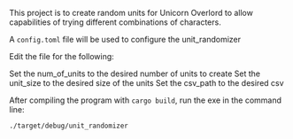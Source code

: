 This project is to create random units for Unicorn Overlord to allow capabilities of trying different combinations of characters. 

A `config.toml` file will be used to configure the unit_randomizer

Edit the file for the following:

Set the num_of_units to the desired number of units to create
Set the unit_size to the desired size of the units
Set the csv_path to the desired csv

After compiling the program with `cargo build`, run the exe in the command line:

`./target/debug/unit_randomizer` 
